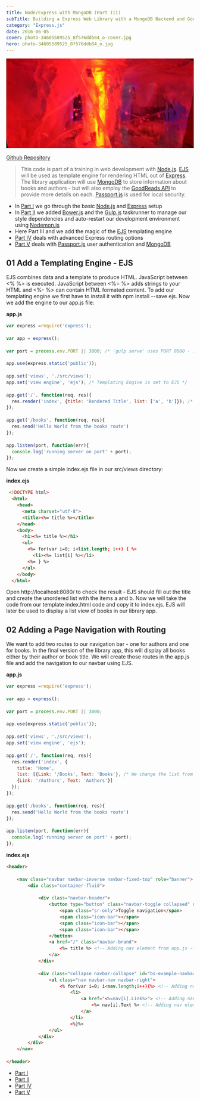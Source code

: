 ```yaml
---
title: Node/Express with MongoDB (Part III)
subTitle: Building a Express Web Library with a MongoDB Backend and Goodreads API Integration
category: "Express.js"
date: 2016-06-05
cover: photo-34605589525_8f576ddb84_o-cover.jpg
hero: photo-34605589525_8f576ddb84_o.jpg
---
```


![Harbin](./photo-34605589525_8f576ddb84_o.jpg)


[Github Repository](github.com/mpolinowski/node_express_git)


> This code is part of a training in web development with [Node.js](https://nodejs.org/en/). [EJS](http://ejs.co) will be used as template engine for rendering HTML out of [Express](https://expressjs.com). The library application will use [MongoDB](https://www.mongodb.com) to store information about books and authors - but will also employ the [GoodReads API](https://www.goodreads.com/api) to provide more details on each. [Passport.js](http://www.passportjs.org) is used for local security.


* In [Part I](/node-express-mongodb-part-i/) we go through the basic [Node.js](https://nodejs.org/en/) and [Express](https://expressjs.com) setup
* In [Part II](/node-express-mongodb-part-ii/) we added [Bower.js](https://bower.io/) and the [Gulp.js](https://gulpjs.com/) taskrunner to manage our style dependencies and auto-restart our development environment using [Nodemon.js](https://nodemon.io)
* Here Part III and we add the magic of the [EJS](http://ejs.co) templating engine
* [Part IV](/node-express-mongodb-part-iv/) deals with advanced Express routing options
* [Part V](/node-express-mongodb-part-v/) deals with [Passport.js](http://www.passportjs.org) user authentication and [MongoDB](https://www.mongodb.com)


## 01 Add a Templating Engine - EJS

EJS combines data and a template to produce HTML. JavaScript between <% %> is executed. JavaScript between <%= %> adds strings to your HTML and <%- %> can contain HTML formated content. To add our templating engine we first have to install it with npm install --save ejs. Now we add the engine to our app.js file:


__app.js__
```javascript
var express =require('express');

var app = express();

var port = process.env.PORT || 3000; /* 'gulp serve' uses PORT 8080 - if no port is defined by the environment use port 3000 */

app.use(express.static('public'));

app.set('views', './src/views');
app.set('view engine', 'ejs'); /* Templating Engine is set to EJS */

app.get('/', function(req, res){
  res.render('index', {title: 'Rendered Title', list: ['a', 'b']}); /* This content will be displayed in the index.ejs file we´ll create next */
});

app.get('/books', function(req, res){
  res.send('Hello World from the books route')
});

app.listen(port, function(err){
  console.log('running server on port' + port);
});
```


Now we create a simple index.ejs file in our src/views directory:

__index.ejs__
```html
 <!DOCTYPE html>
  <html>
    <head>
      <meta charset="utf-8">
      <title><%= title %></title>
    </head>
    <body>
      <h1><%= title %></h1>
      <ul>
        <%= for(var i=0; i<list.length; i++) { %>
          <li><%= list[i] %></li>
        <%= } %>
      </ul>
    </body>
  </html>
```

Open http://localhost:8080/ to check the result - EJS should fill out the title and create the unordered list with the items a and b. Now we will take the code from our template index.html code and copy it to index.ejs. EJS will later be used to display a list view of books in our library app.


## 02 Adding a Page Navigation with Routing

We want to add two routes to our navigation bar - one for authors and one for books. In the final version of the library app, this will display all books either by their author or book title. We will create those routes in the app.js file and add the navigation to our navbar using EJS.


__app.js__
```javascript
var express =require('express');

var app = express();

var port = process.env.PORT || 3000;

app.use(express.static('public'));

app.set('views', './src/views');
app.set('view engine', 'ejs');

app.get('/', function(req, res){
  res.render('index', {
    title: 'Home',
    list: [{Link: '/Books', Text: 'Books'}, /* We change the list from before to a nav element */
    {Link: '/Authors', Text: 'Authors'}]
  });
});

app.get('/books', function(req, res){
  res.send('Hello World from the books route')
});

app.listen(port, function(err){
  console.log('running server on port' + port);
});
```


__index.ejs__
```html
<header>

    <nav class="navbar navbar-inverse navbar-fixed-top" role="banner">
        <div class="container-fluid">

            <div class="navbar-header">
                <button type="button" class="navbar-toggle collapsed" data-toggle="collapse" data-target="#bs-example-navbar-collapse-1" aria-expanded="false">
                    <span class="sr-only">Toggle navigation</span>
                    <span class="icon-bar"></span>
                    <span class="icon-bar"></span>
                    <span class="icon-bar"></span>
                </button>
                <a href="/" class="navbar-brand">
                    <%= title %> <!-- Adding nav element from app.js -->
                </a>
            </div>

            <div class="collapse navbar-collapse" id="bs-example-navbar-collapse-1">
                <ul class="nav navbar-nav navbar-right">
                    <% for(var i=0; i<nav.length;i++){%> <!-- Adding nav element from app.js -->
                        <li>
                            <a href="<%=nav[i].Link%>"> <!-- Adding nav element from app.js -->
                                <%= nav[i].Text %> <!-- Adding nav element from app.js -->
                            </a>
                        </li>
                        <%}%>
                </ul>
            </div>
        </div>
    </nav>

</header>
```


* [Part I](/node-express-mongodb-part-i/)
* [Part II](/node-express-mongodb-part-ii/)
* [Part IV](/node-express-mongodb-part-iv/)
* [Part V](/node-express-mongodb-part-v/)